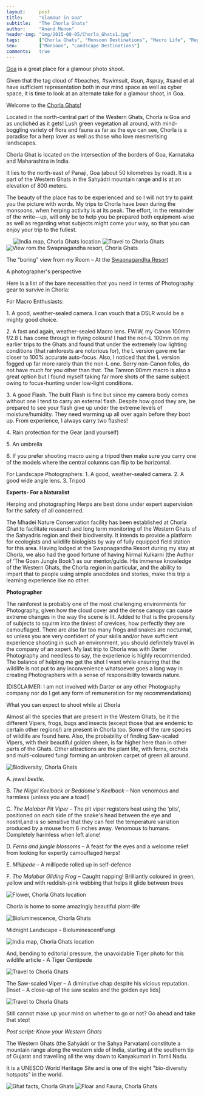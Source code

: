 ```yaml
---
layout:     post
title:      "Glamour in Goa"
subtitle:   "The Chorla Ghats"
author:     "Anand Menon"
header-img: "img/2015-08-05/Chorla_Ghats1.jpg"
tags:		["Chorla Ghats", "Monsoon Destinations", "Macro Life", "Reptiles", "Western Ghats", "Wildlife Destinations", ]
seo:		["Monsoon", "Landscape Destinations"]
comments:   true
---
```



<p><a href="http://www.wilderhood.com/destination/Goa">Goa</a> is a great place for a glamour photo shoot.</p>

<p>Given that the tag cloud of #beaches, #swimsuit, #sun, #spray, #sand et al have sufficient representation both in our mind space as well as cyber space, it is time to look at an alternate take for a glamour shoot, in Goa.</p>

<p>Welcome to the <a href="http://www.wilderhood.com/destination/Goa">Chorla Ghats!</a></p>

<p>Located in the north-central part of the Western Ghats, Chorla is Goa and as unclichéd as it gets! Lush green vegetation all around, with mind-boggling variety of flora and fauna as far as the eye can see, Chorla is a paradise for a herp lover as well as those who love mesmerising landscapes.</p>
<p>Chorla Ghat is located on the intersection of the borders of Goa, Karnataka and Maharashtra in India.</p>
<p>It lies to the north-east of Panaji, Goa (about 50 kilometres by road). It is a part of the Western Ghats in the Sahyādri mountain range and is at an elevation of 800 meters.</p>

<p>The beauty of the place has to be experienced and so I will not try to paint you the picture with words. My trips to Chorla have been during the monsoons, when herping activity is at its peak. The effort, in the remainder of the write—up, will only be to help you be prepared both equipment-wise as well as regarding what subjects might come your way, so that you can enjoy your trip to the fullest.</p>
 
<img src="{{ site.baseurl}}/img/2015-08-05/Chorla_Ghats2.jpg" alt="India map, Chorla Ghats location">

<img src="{{ site.baseurl}}/img/2015-08-05/Chorla_Ghats3.jpg" alt="Travel to Chorla Ghats">

<img src="{{ site.baseurl}}/img/2015-08-05/Chorla_Ghats4.jpg" alt="View rom the Swapnagandha resort, Chorla Ghats">

<p>The “boring” view from my Room – At the <a href="http://www.wilderhood.com/accommodation/Swapnagandha">Swapnagandha Resort</a></p>

<p>A photographer's perspective<p>

<p>Here is a list of the bare necessities that you need in terms of Photography gear to survive in Chorla:</p>

<p>For Macro Enthusiasts:</p>

<p>1.	A good, weather-sealed camera. I can vouch that a DSLR would be a mighty good choice.</p>

<p>2.	A fast and again, weather-sealed Macro lens. FWIW, my Canon 100mm f/2.8 L has come through in flying colours! I had the non-L 100mm on my earlier trips to the Ghats and found that under the extremely low lighting conditions (that rainforests are notorious for), the L version gave me far closer to 100% accurate auto-focus. Also, I noticed that the L version fogged up far more rarely than the non-L one. Sorry non-Canon folks, do not have much for you other than that. The Tamron 90mm macro is also a great option but I found myself taking far more shots of the same subject owing to focus-hunting under low-light conditions.</p>

<p>3.	A good Flash. The built Flash is fine but since my camera body comes without one I tend to carry an external flash. Despite how good they are, be prepared to see your flash give up under the extreme levels of moisture/humidity. They need warming up all over again before they boot up. From experience, I always carry two flashes!</p>

<p>4.	Rain protection for the Gear (and yourself)</p>

<p>5.	An umbrella</p>

<p>6.	If you prefer shooting macro using a tripod then make sure you carry one of the models where the central columns can flip to be horizontal.</p>
<p>For Landscape Photographers:
1.	A good, weather-sealed camera.
2.	A good wide angle lens.
3.	Tripod</p>

<p><strong>Experts- For a Naturalist</strong></p>

<p>Herping and photographing Herps are best done under expert supervision for the safety of all concerned.</p>

<p>The Mhadei Nature Conservation facility has been established at Chorla Ghat to facilitate research and long term monitoring of the Western Ghats of the Sahyadris region and their biodiversity. It intends to provide a platform for ecologists and wildlife biologists by way of fully equipped field station for this area. Having lodged at the Swapnagandha Resort during my stay at Chorla, we also had the good fortune of having Nirmal Kulkarni (the Author of ‘The Goan Jungle Book’) as our mentor/guide. His immense knowledge of the Western Ghats, the Chorla region in particular, and the ability to impart that to people using simple anecdotes and stories, make this trip a learning experience like no other.</p>

<p><strong>Photographer</strong></p>

<p>The rainforest is probably one of the most challenging environments for Photography, given how the cloud cover and the dense canopy can cause extreme changes in the way the scene is lit. Added to that is the propensity of subjects to squirm into the tiniest of crevices, how perfectly they are camouflaged. There are also far too many frogs and snakes are nocturnal, so unless you are very confident of your skills and/or have sufficient experience shooting in such an environment, you should definitely travel in the company of an xxpert. My last trip to Chorla was with <a href="http://www.wilderhood.com/organizer/Darter%20Photography" style="text-decoration:none">Darter Photography</a> and needless to say, the experience is highly recommended. The balance of helping me get the shot I want while ensuring that the wildlife is not put to any inconvenience whatsoever goes a long way in creating Photographers with a sense of responsibility towards nature.</p>
<p>(DISCLAIMER: I am not involved with Darter or any other Photography company nor do I get any form of remuneration for my recommendations)</p>

<p>What you can expect to shoot while at Chorla</p>

<p>Almost all the species that are present in the Western Ghats, be it the different Vipers, frogs, bugs and insects (except those that are endemic to certain other regions!) are present in Chorla too. Some of the rare species of wildlife are found here. Also, the probability of finding Saw-scaled Vipers, with their beautiful golden sheen, is far higher here than in other parts of the Ghats. Other attractions are the plant life, with ferns, orchids and multi-coloured fungi forming an unbroken carpet of green all around.</p>

<img src="{{ site.baseurl}}/img/2015-08-05/Chorla_Ghats5.jpg" alt="Biodiversity, Chorla Ghats">
<p>A.	<em>jewel beetle.</em></p>
<p>B.	<em>The Nilgiri Keelback or Beddome's Keelback</em> – Non venomous and harmless (unless you are a toad!)</p>
<p>C.	<em>The Malabar Pit Viper</em> – The pit viper registers heat using the ‘pits’, positioned on each side of the snake's head between the eye and nostril,and is so sensitive that they can feel the temperature variation produced by a mouse from 6 inches away. Venomous to humans. Completely harmless when left alone!</p>
<p>D.	<em>Ferns and jungle blossoms</em> – A feast for the eyes and a welcome relief from looking for expertly camouflaged herps!</p>
<p>E.	<em>Millipede</em> – A millipede rolled up in self-defence</p>
<p>F.	<em>The Malabar Gliding Frog</em> – Caught napping! Brilliantly coloured in green, yellow and with reddish-pink webbing that helps it glide between trees</p>

<img src="{{ site.baseurl}}/img/2015-08-05/Chorla_Ghats6.jpg" alt="Flower, Chorla Ghats location">
<p>Chorla is home to some amazingly beautiful plant-life</p>

<img src="{{ site.baseurl}}/img/2015-08-05/Chorla_Ghats7.jpg" alt="Bioluminescence, Chorla Ghats">
<p>Midnight Landscape – BioluminescentFungi</p>

<img src="{{ site.baseurl}}/img/2015-08-05/Chorla_Ghats8.jpg" alt="India map, Chorla Ghats location">
<p>And, bending to editorial pressure, the unavoidable Tiger photo for this wildlife article - A Tiger Centipede </p>

<img src="{{ site.baseurl}}/img/2015-08-05/Chorla_Ghats9.jpg" alt="Travel to Chorla Ghats">
<p>The Saw-scaled Viper – A diminutive chap despite his vicious reputation. [Inset – A close-up of the saw scales and the golden eye lids]</p>

<img src="{{ site.baseurl}}/img/2015-08-05/Chorla_Ghats10.jpg" alt="Travel to Chorla Ghats">
<p>Still cannot make up your mind on whether to go or not? Go ahead and take that step!</p>

<p><em>Post script: Know your Western Ghats</em></p>

<p>The Western Ghats (the Sahyādri or the Sahya Parvatam) constitute a mountain range along the western side of India, starting at the southern tip of Gujarat and travelling all the way down to Kanyakumari in Tamil Nadu.</p>

<p>It is a UNESCO World Heritage Site and is one of the eight "bio-diversity hotspots" in the world.</p>

<img src="{{ site.baseurl}}/img/2015-08-05/Chorla_Ghats11.jpg" alt="Ghat facts, Chorla Ghats">

<img src="{{ site.baseurl}}/img/2015-08-05/Chorla_Ghats12.jpg" alt="Floar and Fauna, Chorla Ghats">